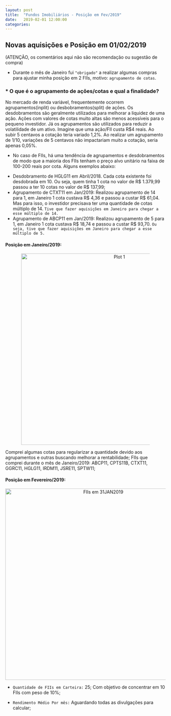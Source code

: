 ```yaml
---
layout: post
title:  "Fundos Imobiliários - Posição em Fev/2019"
date:   2019-02-01 12:00:00
categories: 
---
```


## Novas aquisições e Posição em 01/02/2019

(ATENÇÃO, os comentários aqui não são recomendação ou sugestão de compra)

* Durante o mês de Janeiro fui ```"obrigado"``` a realizar algumas compras para ajustar minha posição em 2 FIIs, motivo: ``agrupamento de cotas``.

### * O que é o agrupamento de ações/cotas e qual a finalidade?
No mercado de renda variável, frequentemente ocorrem agrupamentos(inplit) ou desbobramentos(split) de ações. Os desdobramentos são geralmente utilizados para melhorar a liquidez de uma ação. Ações com valores de cotas muito altas são menos acessíveis para o pequeno investidor. 
Já os agrupamentos são utilizados para reduzir a volatilidade de um ativo. Imagine que uma ação/FII custa R$4 reais. Ao subir 5 centavos a cotação teria variado 1,2%. Ao realizar um agrupamento de 1/10, variações de 5 centavos não impactariam muito a cotação, seria apenas 0,05%.

* No caso de FIIs, há uma tendência de agrupamentos e desdobramentos de modo que a maioria dos FIIs tenham o preço alvo unitário na faixa de 100-200 reais por cota. Alguns exemplos abaixo:
 - Desdobramento de HGLG11 em Abril/2018. Cada cota existente foi desdobrada em 10. Ou seja, quem tinha 1 cota no valor de R$ 1.379,99 passou a ter 10 cotas no valor de R$ 137,99;
 - Agrupamento de CTXT11 em Jan/2019: Realizou agrupamento de 14 para 1, em Janeiro 1 cota custava R$ 4,36 e passou a custar R$ 61,04. Mas para isso, o investidor precisava ter uma quantidade de cotas múltiplo de 14. ```Tive que fazer aquisições em Janeiro para chegar a esse múltiplo de 14.```
 - Agrupamento de ABCP11 em Jan/2019: Realizou agrupamento de 5 para 1, em Janeiro 1 cota custava R$ 18,74 e passou a custar R$ 93,70. ```Ou seja, tive que fazer aquisições em Janeiro para chegar a esse múltiplo de 5.```

#### Posição em Janeiro/2019:
<div>
    <a href="https://plot.ly/~ealexbarros/1/?share_key=C2xWzpeukPxqW3Z5Uycxub" target="_blank" title="Plot 1" style="display: block; text-align: center;"><img src="https://plot.ly/~ealexbarros/1.png?share_key=C2xWzpeukPxqW3Z5Uycxub" alt="Plot 1" style="max-width: 80%;width: 600px;"  width="600" onerror="this.onerror=null;this.src='https://plot.ly/404.png';" /></a>
    <script data-plotly="ealexbarros:1" sharekey-plotly="C2xWzpeukPxqW3Z5Uycxub" src="https://plot.ly/embed.js" async></script>
</div>

Comprei algumas cotas para regularizar a quantidade devido aos agrupamentos e outras buscando melhorar a rentabilidade;
FIIs que comprei durante o mês de Janeiro/2019: 
ABCP11, CPTS11B, CTXT11, GGRC11, HGLG11, IRDM11, JSRE11, SPTW11;

#### Posição em Fevereiro/2019:
<div>
    <a href="https://plot.ly/~ealexbarros/5/?share_key=1237EkPTYWo4xcYTivpex1" target="_blank" title="FIIs em 31JAN2019" style="display: block; text-align: center;"><img src="https://plot.ly/~ealexbarros/5.png?share_key=1237EkPTYWo4xcYTivpex1" alt="FIIs em 31JAN2019" style="max-width: 100%;width: 600px;"  width="600" onerror="this.onerror=null;this.src='https://plot.ly/404.png';" /></a>
    <script data-plotly="ealexbarros:5" sharekey-plotly="1237EkPTYWo4xcYTivpex1" src="https://plot.ly/embed.js" async></script>
</div>


* ```Quantidade de FIIs em Carteira:``` 25; Com objetivo de concentrar em 10 FIIs com peso de 10%;

* ```Rendimento Médio Por mês:``` Aguardando todas as divulgações para calcular;